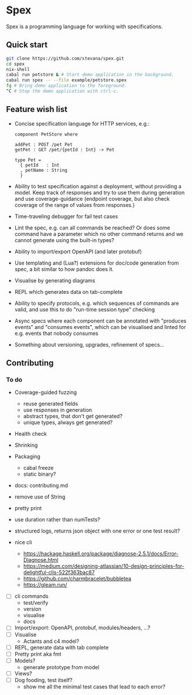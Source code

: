 # Spex

Spex is a programming language for working with specifications.

## Quick start

```bash
git clone https://github.com/stevana/spex.git
cd spex
nix-shell
cabal run petstore & # Start demo application in the background.
cabal run spex -- --file example/petstore.spex
fg # Bring demo application to the foreground.
^C # Stop the demo application with ctrl-c.
```

## Feature wish list

* Concise specification language for HTTP services, e.g.:

  ```
  component PetStore where

  addPet : POST /pet Pet
  getPet : GET /pet/{petId : Int} -> Pet

  type Pet =
    { petId   : Int
    , petName : String
    }
  ```

* Ability to test specification against a deployment, without
  providing a model. Keep track of responses and try to use them
  during generation and use coverage-guidance (endpoint coverage,
  but also check coverage of the range of values from responses.)

* Time-traveling debugger for fail test cases

* Lint the spec, e.g. can all commands be reached? Or does some
  command have a parameter which no other command returns and we
  cannot generate using the built-in types?

* Ability to import/export OpenAPI (and later protobuf)

* Use templating and (Lua?) extensions for doc/code generation from
  spec, a bit similar to how pandoc does it.

* Visualise by generating diagrams

* REPL which generates data on tab-complete

* Ability to specify protocols, e.g. which sequences of commands
  are valid, and use this to do "run-time session type" checking

* Async specs where each component can be annotated with "produces
  events" and "consumes events", which can be visualised and linted
  for e.g. events that nobody consumes

* Something about versioning, upgrades, refinement of specs...


## Contributing

### To do

- Coverage-guided fuzzing
  + reuse generated fields
  + use responses in generation
  + abstract types, that don't get generated?
  + unique types, always get generated?
- Health check
- Shrinking
- Packaging
  + cabal freeze
  + static binary?
- docs: contributing.md
- remove use of String
- pretty print
- use duration rather than numTests?
- structured logs, returns json object with one error or one test result?

- nice cli
  + https://hackage.haskell.org/package/diagnose-2.5.1/docs/Error-Diagnose.html
  + https://medium.com/designing-atlassian/10-design-principles-for-delightful-clis-522f363bac87
  + https://github.com/charmbracelet/bubbletea
  + https://gleam.run/

- [ ] cli commands
  + test/verify
  + version
  + visualise
  + docs
- [ ] Import/export: OpenAPI, protobuf, modules/headers, ...?
- [ ] Visualise
  + Actants and c4 model?
- [ ] REPL, generate data with tab complete
- [ ] Pretty print aka fmt
- [ ] Models?
  + generate prototype from model
- [ ] Views?
- [ ] Dog fooding, test itself?
  + show me all the minimal test cases that lead to each error?

